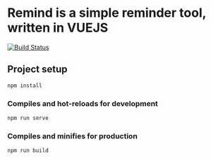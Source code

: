 # Remind is a simple reminder tool, written in VUEJS

[![Build Status](https://travis-ci.org/SoumeshBanerjee/Reminder.svg?branch=master)](https://travis-ci.org/SoumeshBanerjee/Reminder)

## Project setup
```bash
npm install
```

### Compiles and hot-reloads for development
```bash
npm run serve
```

### Compiles and minifies for production
```
npm run build
```

